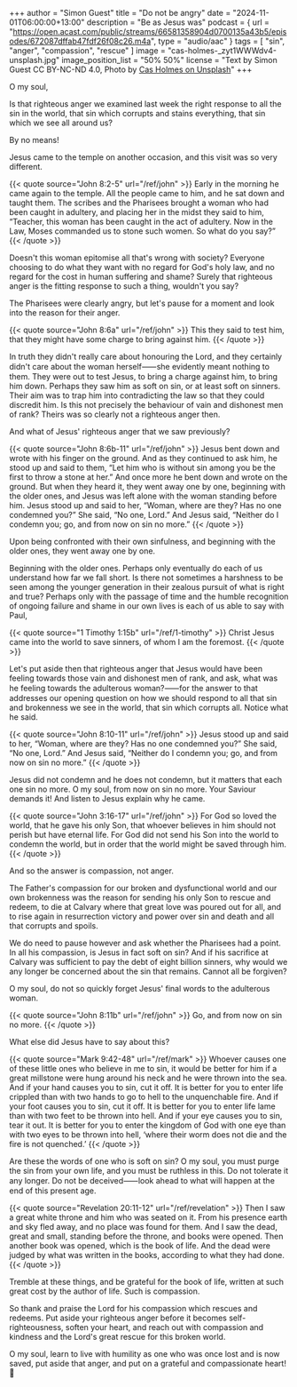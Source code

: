 +++
author = "Simon Guest"
title = "Do not be angry"
date = "2024-11-01T06:00:00+13:00"
description = "Be as Jesus was"
podcast = { url = "https://open.acast.com/public/streams/66581358904d0700135a43b5/episodes/672087dffab47fdf26f08c26.m4a", type = "audio/aac" }
tags = [ "sin", "anger", "compassion", "rescue" ]
image = "cas-holmes-_zyt1WWWdv4-unsplash.jpg"
image_position_list = "50% 50%"
license = "Text by Simon Guest CC BY-NC-ND 4.0, Photo by [Cas Holmes on Unsplash](https://unsplash.com/photos/purple-and-white-abstract-painting-_zyt1WWWdv4)"
+++

O my soul,

Is that righteous anger we examined last week the right response to all the sin in the world, that sin which corrupts and stains everything, that sin which we see all around us?

By no means!

Jesus came to the temple on another occasion, and this visit was so very different.

{{< quote source="John 8:2-5" url="/ref/john" >}}
Early in the morning he came again to the temple. All the people came to him, and he sat down and taught them. The scribes and the Pharisees brought a woman who had been caught in adultery, and placing her in the midst they said to him, “Teacher, this woman has been caught in the act of adultery. Now in the Law, Moses commanded us to stone such women. So what do you say?”
{{< /quote >}}

Doesn't this woman epitomise all that's wrong with society? Everyone choosing to do what they want with no regard for God's holy law, and no regard for the cost in human suffering and shame? Surely that righteous anger is the fitting response to such a thing, wouldn't you say?

The Pharisees were clearly angry, but let's pause for a moment and look into the reason for their anger.

{{< quote source="John 8:6a" url="/ref/john" >}}
This they said to test him, that they might have some charge to bring against him.
{{< /quote >}}

In truth they didn't really care about honouring the Lord, and they certainly didn't care about the woman herself⸺she evidently meant nothing to them. They were out to test Jesus, to bring a charge against him, to bring him down. Perhaps they saw him as soft on sin, or at least soft on sinners. Their aim was to trap him into contradicting the law so that they could discredit him. Is this not precisely the behaviour of vain and dishonest men of rank? Theirs was so clearly not a righteous anger then.

And what of Jesus' righteous anger that we saw previously?

{{< quote source="John 8:6b-11" url="/ref/john" >}}
Jesus bent down and wrote with his finger on the ground. And as they continued to ask him, he stood up and said to them, “Let him who is without sin among you be the first to throw a stone at her.” And once more he bent down and wrote on the ground. But when they heard it, they went away one by one, beginning with the older ones, and Jesus was left alone with the woman standing before him. Jesus stood up and said to her, “Woman, where are they? Has no one condemned you?” She said, “No one, Lord.” And Jesus said, “Neither do I condemn you; go, and from now on sin no more.”
{{< /quote >}}

Upon being confronted with their own sinfulness, and beginning with the older ones, they went away one by one.

Beginning with the older ones. Perhaps only eventually do each of us understand how far we fall short. Is there not sometimes a harshness to be seen among the younger generation in their zealous pursuit of what is right and true? Perhaps only with the passage of time and the humble recognition of ongoing failure and shame in our own lives is each of us able to say with Paul,

{{< quote source="1 Timothy 1:15b" url="/ref/1-timothy" >}}
Christ Jesus came into the world to save sinners, of whom I am the foremost.
{{< /quote >}}

Let's put aside then that righteous anger that Jesus would have been feeling towards those vain and dishonest men of rank, and ask, what was he feeling towards the adulterous woman?⸺for the answer to that addresses our opening question on how we should respond to all that sin and brokenness we see in the world, that sin which corrupts all. Notice what he said.

{{< quote source="John 8:10-11" url="/ref/john" >}}
Jesus stood up and said to her, “Woman, where are they? Has no one condemned you?” She said, “No one, Lord.” And Jesus said, “Neither do I condemn you; go, and from now on sin no more.”
{{< /quote >}}

Jesus did not condemn and he does not condemn, but it matters that each one sin no more. O my soul, from now on sin no more. Your Saviour demands it! And listen to Jesus explain why he came.

{{< quote source="John 3:16-17" url="/ref/john" >}}
For God so loved the world, that he gave his only Son, that whoever believes in him should not perish but have eternal life. For God did not send his Son into the world to condemn the world, but in order that the world might be saved through him.
{{< /quote >}}

And so the answer is compassion, not anger.

The Father's compassion for our broken and dysfunctional world and our own brokenness was the reason for sending his only Son to rescue and redeem, to die at Calvary where that great love was poured out for all, and to rise again in resurrection victory and power over sin and death and all that corrupts and spoils.

We do need to pause however and ask whether the Pharisees had a point. In all his compassion, is Jesus in fact soft on sin? And if his sacrifice at Calvary was sufficient to pay the debt of eight billion sinners, why would we any longer be concerned about the sin that remains. Cannot all be forgiven?

O my soul, do not so quickly forget Jesus' final words to the adulterous woman.

{{< quote source="John 8:11b" url="/ref/john" >}}
Go, and from now on sin no more.
{{< /quote >}}

What else did Jesus have to say about this?

{{< quote source="Mark 9:42-48" url="/ref/mark" >}}
Whoever causes one of these little ones who believe in me to sin, it would be better for him if a great millstone were hung around his neck and he were thrown into the sea. And if your hand causes you to sin, cut it off. It is better for you to enter life crippled than with two hands to go to hell to the unquenchable fire. And if your foot causes you to sin, cut it off. It is better for you to enter life lame than with two feet to be thrown into hell. And if your eye causes you to sin, tear it out. It is better for you to enter the kingdom of God with one eye than with two eyes to be thrown into hell, ‘where their worm does not die and the fire is not quenched.’
{{< /quote >}}

Are these the words of one who is soft on sin? O my soul, you must purge the sin from your own life, and you must be ruthless in this. Do not tolerate it any longer. Do not be deceived⸺look ahead to what will happen at the end of this present age.

{{< quote source="Revelation 20:11-12" url="/ref/revelation" >}}
Then I saw a great white throne and him who was seated on it. From his presence earth and sky fled away, and no place was found for them. And I saw the dead, great and small, standing before the throne, and books were opened. Then another book was opened, which is the book of life. And the dead were judged by what was written in the books, according to what they had done.
{{< /quote >}}

Tremble at these things, and be grateful for the book of life, written at such great cost by the author of life. Such is compassion.

So thank and praise the Lord for his compassion which rescues and redeems. Put aside your righteous anger before it becomes self-righteousness, soften your heart, and reach out with compassion and kindness and the Lord's great rescue for this broken world.

O my soul, learn to live with humility as one who was once lost and is now saved, put aside that anger, and put on a grateful and compassionate heart! 🙏
